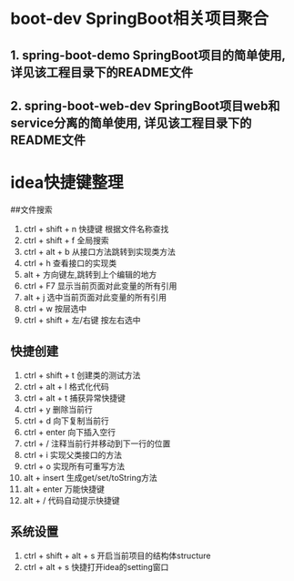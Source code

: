 # boot-dev SpringBoot相关项目聚合
    
## 1. spring-boot-demo SpringBoot项目的简单使用, 详见该工程目录下的README文件
## 2. spring-boot-web-dev SpringBoot项目web和service分离的简单使用, 详见该工程目录下的README文件

# idea快捷键整理
##文件搜索
 1. ctrl + shift + n 快捷键 根据文件名称查找
 2. ctrl + shift + f 全局搜索
 3. ctrl + alt + b 从接口方法跳转到实现类方法
 4. ctrl + h 查看接口的实现类
 5. alt + 方向键左,跳转到上个编辑的地方
 6. ctrl + F7 显示当前页面对此变量的所有引用
 7. alt + j 选中当前页面对此变量的所有引用
 8. ctrl + w 按层选中
 9. ctrl + shift + 左/右键 按左右选中
 
## 快捷创建
 1. ctrl + shift + t 创建类的测试方法
 2. ctrl + alt + l 格式化代码
 3. ctrl + alt + t 捕获异常快捷键
 4. ctrl + y 删除当前行
 5. ctrl + d 向下复制当前行
 6. ctrl + enter 向下插入空行
 7. ctrl + / 注释当前行并移动到下一行的位置
 8. ctrl + i 实现父类接口的方法
 9. ctrl + o 实现所有可重写方法
 10. alt + insert 生成get/set/toString方法
 11. alt + enter 万能快捷键
 12. alt + / 代码自动提示快捷键
 
## 系统设置
 1. ctrl + shift + alt + s 开启当前项目的结构体structure
 2. ctrl + alt + s 快捷打开idea的setting窗口 